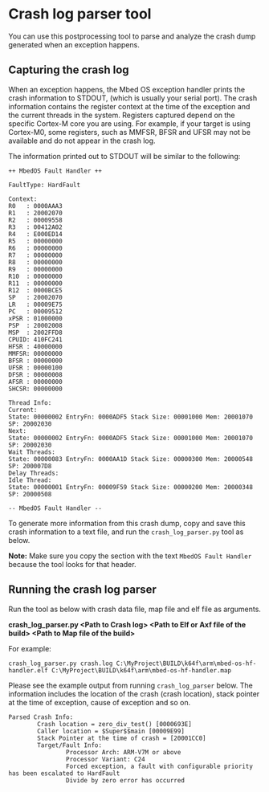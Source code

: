 # Crash log parser tool

You can use this postprocessing tool to parse and analyze the crash dump generated when an exception happens.

## Capturing the crash log

When an exception happens, the Mbed OS exception handler prints the crash information to STDOUT, (which is usually your serial port). The crash information contains the register context at the time of the exception and the current threads in the system. Registers captured depend on the specific Cortex-M core you are using. For example, if your target is using Cortex-M0, some registers, such as MMFSR, BFSR and UFSR may not be available and do not appear in the crash log.

The information printed out to STDOUT will be similar to the following: 

```
++ MbedOS Fault Handler ++

FaultType: HardFault

Context:
R0   : 0000AAA3
R1   : 20002070
R2   : 00009558
R3   : 00412A02
R4   : E000ED14
R5   : 00000000
R6   : 00000000
R7   : 00000000
R8   : 00000000
R9   : 00000000
R10  : 00000000
R11  : 00000000
R12  : 0000BCE5
SP   : 20002070
LR   : 00009E75
PC   : 00009512
xPSR : 01000000
PSP  : 20002008
MSP  : 2002FFD8
CPUID: 410FC241
HFSR : 40000000
MMFSR: 00000000
BFSR : 00000000
UFSR : 00000100
DFSR : 00000008
AFSR : 00000000
SHCSR: 00000000

Thread Info:
Current:
State: 00000002 EntryFn: 0000ADF5 Stack Size: 00001000 Mem: 20001070 SP: 20002030
Next:
State: 00000002 EntryFn: 0000ADF5 Stack Size: 00001000 Mem: 20001070 SP: 20002030
Wait Threads:
State: 00000083 EntryFn: 0000AA1D Stack Size: 00000300 Mem: 20000548 SP: 200007D8
Delay Threads:
Idle Thread:
State: 00000001 EntryFn: 00009F59 Stack Size: 00000200 Mem: 20000348 SP: 20000508

-- MbedOS Fault Handler --
```

To generate more information from this crash dump, copy and save this crash information to a text file, and run the `crash_log_parser.py` tool as below. 

<span class="notes">**Note:** Make sure you copy the section with the text `MbedOS Fault Handler` because the tool looks for that header.</span>

## Running the crash log parser

Run the tool as below with crash data file, map file and elf file as arguments.

**crash_log_parser.py \<Path to Crash log> \<Path to Elf or Axf file of the build> \<Path to Map file of the build>**

For example:

`crash_log_parser.py crash.log C:\MyProject\BUILD\k64f\arm\mbed-os-hf-handler.elf C:\MyProject\BUILD\k64f\arm\mbed-os-hf-handler.map`

Please see the example output from running `crash_log_parser` below. The information includes the location of the crash (crash location), stack pointer at the time of exception, cause of exception and so on.

```
Parsed Crash Info:
        Crash location = zero_div_test() [0000693E]
        Caller location = $Super$$main [00009E99]
        Stack Pointer at the time of crash = [20001CC0]
        Target/Fault Info:
                Processor Arch: ARM-V7M or above
                Processor Variant: C24
                Forced exception, a fault with configurable priority has been escalated to HardFault
                Divide by zero error has occurred

```
